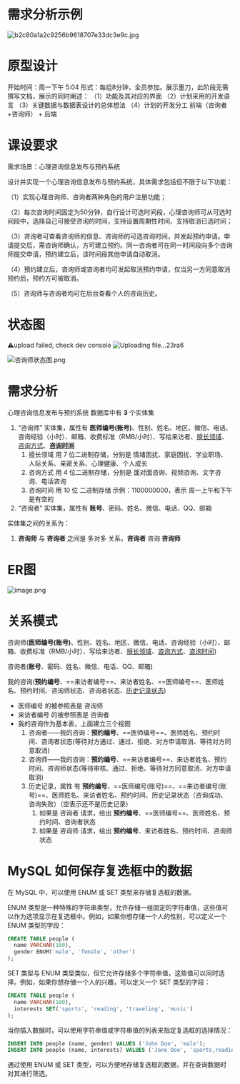 # 需求分析示例
![b2c80a1a2c9256b9618707e33dc3e9c.jpg](https://bu.dusays.com/2023/10/14/652a3d3ad375b.jpg)

# 原型设计
开始时间：周一下午 5:04
形式：每组8分钟，全员参加。展示墨刀，此阶段无需撰写文档，展示的同时阐述：
（1）功能及其对应的界面
（2）计划采用的开发语言
（3）关键数据与数据表设计的总体想法
（4）计划的开发分工  前端（咨询者+咨询师） + 后端
# 课设要求
需求场景：心理咨询信息发布与预约系统

设计并实现一个心理咨询信息发布与预约系统，具体需求包括但不限于以下功能：

（1）实现心理咨询师、咨询者两种角色的用户注册功能；

（2）每次咨询时间固定为50分钟，自行设计可选时间段，心理咨询师可从可选时间段中，选择自己可接受咨询的时间，支持设置周期性时间、支持取消已选时间；

（3）咨询者可查看咨询师的信息、咨询师的可选咨询时间，并发起预约申请。申请提交后，需咨询师确认，方可建立预约。同一咨询者可在同一时间段向多个咨询师提交申请，预约建立后，该时间段其他申请自动取消。

（4）预约建立后，咨询师或咨询者均可发起取消预约申请，仅当另一方同意取消预约后，预约方可被取消。

（5）咨询师与咨询者均可在后台查看个人的咨询历史。

# 状态图
⚠️upload failed, check dev console
![Uploading file...23ra6]()

![咨询师状态图.png](https://bu.dusays.com/2023/10/15/652b67174d4c1.png)

# 需求分析
心理咨询信息发布与预约系统 数据库中有 **3** 个实体集
1. “咨询师” 实体集，属性有 **医师编号(账号)**、性别、姓名、地区、微信、电话、咨询经验（小时）、邮箱、收费标准（RMB/小时）、写给来访者、<u>擅长领域</u>、<u>咨询方式</u>、<u>**咨询时间**</u>
	1. 擅长领域 用 7 位二进制存储，分别是 情绪困扰、家庭困扰、学业职场、人际关系、亲密关系、心理健康、个人成长
	2. 咨询方式 用 4 位二进制存储，分别是 面对面咨询、视频咨询、文字咨询、电话咨询
	3. 咨询时间 用 10 位 二进制存储  示例：1100000000，表示 周一上午和下午是有空的
2. “咨询者” 实体集，属性有 **账号**、密码、姓名、微信、电话、QQ、邮箱

实体集之间的关系为：
1. **咨询师** 与 **咨询者** 之间是 多对多 关系，**咨询者** 咨询 **咨询师**

# ER图
![image.png](https://bu.dusays.com/2023/10/15/652b66d5d6226.png)

# 关系模式
咨询师(**医师编号(账号)**、性别、姓名、地区、微信、电话、咨询经验（小时）、邮箱、收费标准（RMB/小时）、写给来访者、<u>擅长领域</u>、<u>咨询方式</u>、<u>咨询时间</u>)

咨询者(**账号**、密码、姓名、微信、电话、QQ、邮箱)

我的咨询(**预约编号**、==来访者编号==、来访者姓名、==医师编号==、医师姓名、预约时间、咨询师状态、咨询者状态、<u>历史记录状态</u>)
- 医师编号 的被参照表是 咨询师
- 来访者编号 的被参照表是 咨询者
- 我的咨询作为基本表，上面建立三个视图
	1. 咨询者——我的咨询：**预约编号**、==医师编号==、医师姓名、预约时间、咨询者状态(等待对方通过、通过、拒绝、对方申请取消、等待对方同意取消)
	2. 咨询师——我的咨询：**预约编号**、==来访者编号==、来访者姓名、预约时间、咨询师状态(等待审核、通过、拒绝、等待对方同意取消、对方申请取消)
	3. 历史记录，属性 有 **预约编号**、==医师编号(账号)==、==来访者编号(账号)==、医师姓名、来访者姓名、预约时间、历史记录状态（咨询成功、咨询失败）（空表示还不是历史记录）
		1. 如果是 咨询者 请求，给出 **预约编号**、==医师编号==、医师姓名、预约时间、咨询者状态
		2. 如果是 咨询师 请求，给出 **预约编号**、来访者姓名、预约时间、咨询师状态

# MySQL 如何保存复选框中的数据
在 MySQL 中，可以使用 ENUM 或 SET 类型来存储复选框的数据。

ENUM 类型是一种特殊的字符串类型，允许存储一组固定的字符串值，这些值可以作为选项显示在复选框中。例如，如果你想存储一个人的性别，可以定义一个 ENUM 类型的字段：

```sql
CREATE TABLE people (
  name VARCHAR(100),
  gender ENUM('male', 'female', 'other')
);
```


SET 类型与 ENUM 类型类似，但它允许存储多个字符串值，这些值可以同时选择。例如，如果你想存储一个人的兴趣，可以定义一个 SET 类型的字段：

```sql
CREATE TABLE people (
  name VARCHAR(100),
  interests SET('sports', 'reading', 'traveling', 'music')
);
```


当你插入数据时，可以使用字符串值或字符串值的列表来指定复选框的选择情况：

```sql
INSERT INTO people (name, gender) VALUES ('John Doe', 'male');
INSERT INTO people (name, interests) VALUES ('Jane Doe', 'sports,reading');
```


通过使用 ENUM 或 SET 类型，可以方便地存储复选框的数据，并在查询数据时对其进行筛选。
